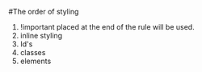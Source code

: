 #The order of styling

1. !important placed at the end of the rule will be used. 
2. inline styling
3. Id's
4. classes
5. elements
